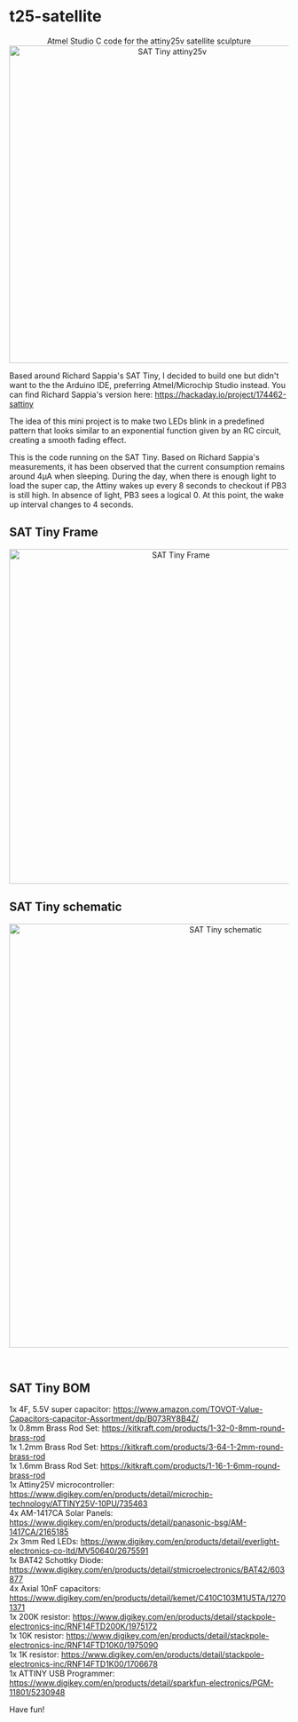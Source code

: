 # t25-satellite
<p align="center">
  Atmel Studio C code for the attiny25v satellite sculpture<br />
  <img width="572" src="https://i.postimg.cc/GpshTbcs/t25-satellite.jpg" alt="SAT Tiny attiny25v">
</p>

<p>Based around Richard Sappia's SAT Tiny, I decided to build one but didn't want to the the Arduino IDE, preferring Atmel/Microchip Studio instead.
You can find Richard Sappia's version here: <a href="https://hackaday.io/project/174462-sattiny">https://hackaday.io/project/174462-sattiny</a></p>
<p>The idea of this mini project is to make two LEDs blink in a predefined pattern that looks similar to an exponential function given by an RC circuit, creating a smooth fading effect.</p>
<p>This is the code running on the SAT Tiny. Based on Richard Sappia's measurements, it has been observed that the current consumption remains around 4μA when sleeping. During the day, when there is enough light to load the super cap, the Attiny wakes up every 8 seconds to checkout if PB3 is still high. In absence of light, PB3 sees a logical 0. At this point, the wake up interval changes to 4 seconds.</p>

<h2>SAT Tiny Frame</h2>

<p align="center">
  <img width="603" src="https://i.postimg.cc/MTdLTC0X/Satellite-Frame-2.jpg" alt="SAT Tiny Frame">
</p>

<h2>SAT Tiny schematic</h2>

<p align="center">
  <img width="764" src="https://i.postimg.cc/Yqkk21Gg/t25-satellite-schematic.jpg" alt="SAT Tiny schematic">
</p>

<p>&nbsp;</p>
<h2>SAT Tiny BOM</h2>
<p>
1x 4F, 5.5V super capacitor: <a href="https://www.amazon.com/TOVOT-Value-Capacitors-capacitor-Assortment/dp/B073RY8B4Z/">https://www.amazon.com/TOVOT-Value-Capacitors-capacitor-Assortment/dp/B073RY8B4Z/</a><br />
1x 0.8mm Brass Rod Set: <a href="https://kitkraft.com/products/1-32-0-8mm-round-brass-rod">https://kitkraft.com/products/1-32-0-8mm-round-brass-rod</a><br />
1x 1.2mm Brass Rod Set: <a href="https://kitkraft.com/products/3-64-1-2mm-round-brass-rod">https://kitkraft.com/products/3-64-1-2mm-round-brass-rod</a><br />
1x 1.6mm Brass Rod Set: <a href="https://kitkraft.com/products/1-16-1-6mm-round-brass-rod">https://kitkraft.com/products/1-16-1-6mm-round-brass-rod</a><br />
1x Attiny25V microcontroller: <a href="https://www.digikey.com/en/products/detail/microchip-technology/ATTINY25V-10PU/735463">https://www.digikey.com/en/products/detail/microchip-technology/ATTINY25V-10PU/735463</a><br />
4x AM-1417CA Solar Panels: <a href="https://www.digikey.com/en/products/detail/panasonic-bsg/AM-1417CA/2165185">https://www.digikey.com/en/products/detail/panasonic-bsg/AM-1417CA/2165185</a><br />
2x 3mm Red LEDs: <a href="https://www.digikey.com/en/products/detail/everlight-electronics-co-ltd/MV50640/2675591">https://www.digikey.com/en/products/detail/everlight-electronics-co-ltd/MV50640/2675591</a><br />
1x BAT42 Schottky Diode: <a href="https://www.digikey.com/en/products/detail/stmicroelectronics/BAT42/603877">https://www.digikey.com/en/products/detail/stmicroelectronics/BAT42/603877</a><br />
4x Axial 10nF capacitors: <a href="https://www.digikey.com/en/products/detail/kemet/C410C103M1U5TA/12701371">https://www.digikey.com/en/products/detail/kemet/C410C103M1U5TA/12701371</a><br />
1x 200K resistor: <a href="https://www.digikey.com/en/products/detail/stackpole-electronics-inc/RNF14FTD200K/1975172">https://www.digikey.com/en/products/detail/stackpole-electronics-inc/RNF14FTD200K/1975172</a><br />
1x 10K resistor: <a href="https://www.digikey.com/en/products/detail/stackpole-electronics-inc/RNF14FTD10K0/1975090">https://www.digikey.com/en/products/detail/stackpole-electronics-inc/RNF14FTD10K0/1975090</a><br />
1x 1K resistor: <a href="https://www.digikey.com/en/products/detail/stackpole-electronics-inc/RNF14FTD1K00/1706678">https://www.digikey.com/en/products/detail/stackpole-electronics-inc/RNF14FTD1K00/1706678</a><br />
1x ATTINY USB Programmer: <a href="https://www.digikey.com/en/products/detail/sparkfun-electronics/PGM-11801/5230948">https://www.digikey.com/en/products/detail/sparkfun-electronics/PGM-11801/5230948</a><br />
</p>
<p>Have fun!</p>
